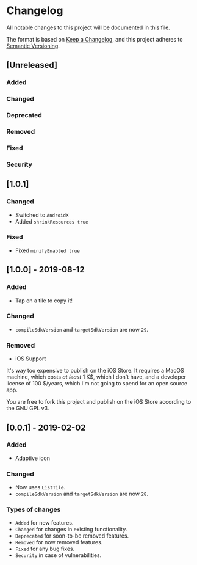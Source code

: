 # Changelog

All notable changes to this project will be documented in this file.

The format is based on [Keep a Changelog](https://keepachangelog.com/), and this project adheres to [Semantic Versioning](https://semver.org/).

## [Unreleased]

### Added

### Changed

### Deprecated

### Removed

### Fixed

### Security

## [1.0.1]

### Changed

* Switched to `AndroidX`
* Added `shrinkResources true`

### Fixed

* Fixed `minifyEnabled true`

## [1.0.0] - 2019-08-12

### Added

* Tap on a tile to copy it!

### Changed

* `compileSdkVersion` and `targetSdkVersion` are now `29`.

### Removed

* iOS Support

It's way too expensive to publish on the iOS Store. It requires a MacOS machine, which costs *at least* 1 K$, which I don't have, and a developer license of 100 $/years, which I'm not going to spend for an open source app.

You are free to fork this project and publish on the iOS Store according to the GNU GPL v3.

## [0.0.1] - 2019-02-02

### Added

* Adaptive icon

### Changed

* Now uses `ListTile`.
* `compileSdkVersion` and `targetSdkVersion` are now `28`.

### Types of changes

* `Added` for new features.
* `Changed` for changes in existing functionality.
* `Deprecated` for soon-to-be removed features.
* `Removed` for now removed features.
* `Fixed` for any bug fixes.
* `Security` in case of vulnerabilities.
